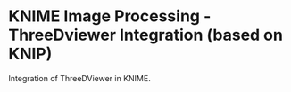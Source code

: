 KNIME Image Processing - ThreeDviewer Integration (based on KNIP)
========
Integration of ThreeDViewer in KNIME.
